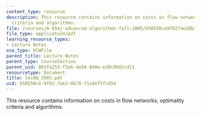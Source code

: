 ```yaml
---
content_type: resource
description: This resource contains information on costs in flow networks, optimality
  criteria and algorithms.
file: /courses/6-854j-advanced-algorithms-fall-2005/b50550ce9f027ae28b7071c8ef5fcd54_lec08_2003.pdf
file_type: application/pdf
learning_resource_types:
- Lecture Notes
ocw_type: OCWFile
parent_title: Lecture Notes
parent_type: CourseSection
parent_uid: 801fa253-f5eb-de84-048e-e39c0b02cd11
resourcetype: Document
title: lec08_2003.pdf
uid: b50550ce-9f02-7ae2-8b70-71c8ef5fcd54
---
```

This resource contains information on costs in flow networks, optimality criteria and algorithms.

